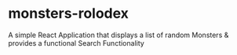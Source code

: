 # monsters-rolodex
A simple React Application that displays a list of random Monsters &amp; provides a functional Search Functionality

